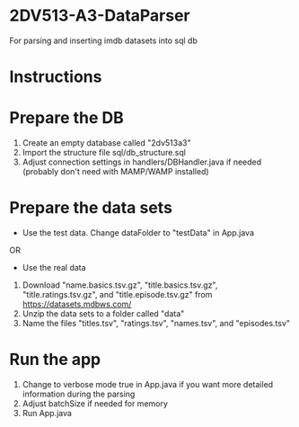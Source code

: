 # 2DV513-A3-DataParser
For parsing and inserting imdb datasets into sql db

# Instructions #

# Prepare the DB
1. Create an empty database called "2dv513a3"
2. Import the structure file sql/db_structure.sql
3. Adjust connection settings in handlers/DBHandler.java if needed (probably don't need with MAMP/WAMP installed)

# Prepare the data sets
* Use the test data. Change dataFolder to "testData" in App.java

OR

* Use the real data
1. Download "name.basics.tsv.gz", "title.basics.tsv.gz", "title.ratings.tsv.gz", and "title.episode.tsv.gz" from https://datasets.mdbws.com/
2. Unzip the data sets to a folder called "data"
3. Name the files "titles.tsv", "ratings.tsv", "names.tsv", and "episodes.tsv"

# Run the app
1. Change to verbose mode true in App.java if you want more detailed information during the parsing
2. Adjust batchSize if needed for memory
3. Run App.java
